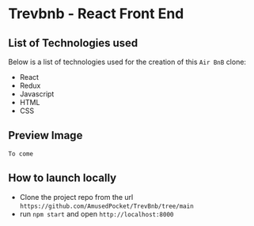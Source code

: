 # Trevbnb - React Front End

## List of Technologies used
Below is a list of technologies used for the creation of this `Air BnB` clone:
* React
* Redux
* Javascript
* HTML
* CSS

## Preview Image
``` To come ```

## How to launch locally
* Clone the project repo from the url ``` https://github.com/AmusedPocket/TrevBnb/tree/main ```
* run `npm start` and open `http://localhost:8000`

